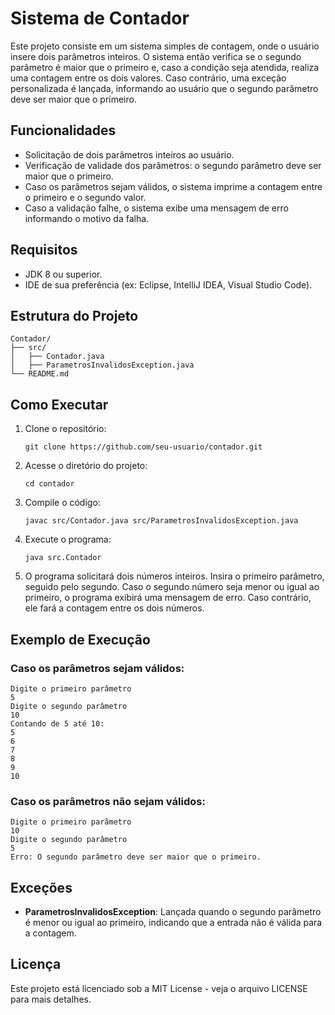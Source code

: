# Sistema de Contador

Este projeto consiste em um sistema simples de contagem, onde o usuário insere dois parâmetros inteiros. O sistema então verifica se o segundo parâmetro é maior que o primeiro e, caso a condição seja atendida, realiza uma contagem entre os dois valores. Caso contrário, uma exceção personalizada é lançada, informando ao usuário que o segundo parâmetro deve ser maior que o primeiro.

## Funcionalidades

* Solicitação de dois parâmetros inteiros ao usuário.
* Verificação de validade dos parâmetros: o segundo parâmetro deve ser maior que o primeiro.
* Caso os parâmetros sejam válidos, o sistema imprime a contagem entre o primeiro e o segundo valor.
* Caso a validação falhe, o sistema exibe uma mensagem de erro informando o motivo da falha.

## Requisitos

* JDK 8 ou superior.
* IDE de sua preferência (ex: Eclipse, IntelliJ IDEA, Visual Studio Code).

## Estrutura do Projeto

```
Contador/
├── src/
│   ├── Contador.java
│   ├── ParametrosInvalidosException.java
└── README.md
```

## Como Executar

1. Clone o repositório:

   ```
   git clone https://github.com/seu-usuario/contador.git
   ```

2. Acesse o diretório do projeto:

   ```
   cd contador
   ```

3. Compile o código:

   ```
   javac src/Contador.java src/ParametrosInvalidosException.java
   ```

4. Execute o programa:

   ```
   java src.Contador
   ```

5. O programa solicitará dois números inteiros. Insira o primeiro parâmetro, seguido pelo segundo. Caso o segundo número seja menor ou igual ao primeiro, o programa exibirá uma mensagem de erro. Caso contrário, ele fará a contagem entre os dois números.

## Exemplo de Execução

### Caso os parâmetros sejam válidos:

```
Digite o primeiro parâmetro
5
Digite o segundo parâmetro
10
Contando de 5 até 10:
5
6
7
8
9
10
```

### Caso os parâmetros não sejam válidos:

```
Digite o primeiro parâmetro
10
Digite o segundo parâmetro
5
Erro: O segundo parâmetro deve ser maior que o primeiro.
```

## Exceções

* **ParametrosInvalidosException**: Lançada quando o segundo parâmetro é menor ou igual ao primeiro, indicando que a entrada não é válida para a contagem.

## Licença

Este projeto está licenciado sob a MIT License - veja o arquivo LICENSE para mais detalhes.
